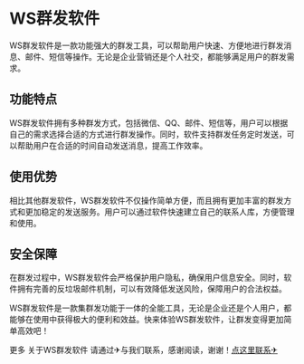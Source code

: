 # WS群发软件

WS群发软件是一款功能强大的群发工具，可以帮助用户快速、方便地进行群发消息、邮件、短信等操作。无论是企业营销还是个人社交，都能够满足用户的群发需求。

## 功能特点

WS群发软件拥有多种群发方式，包括微信、QQ、邮件、短信等，用户可以根据自己的需求选择合适的方式进行群发操作。同时，软件支持群发任务定时发送，可以帮助用户在合适的时间自动发送消息，提高工作效率。

## 使用优势

相比其他群发软件，WS群发软件不仅操作简单方便，而且拥有更加丰富的群发方式和更加稳定的发送服务。用户可以通过软件快速建立自己的联系人库，方便管理和使用。

## 安全保障

在群发过程中，WS群发软件会严格保护用户隐私，确保用户信息安全。同时，软件拥有完善的反垃圾邮件机制，可以有效降低发送风险，保障用户的合法权益。

WS群发软件是一款集群发功能于一体的全能工具，无论是企业还是个人用户，都能够在使用中获得极大的便利和效益。快来体验WS群发软件，让群发变得更加简单高效吧！

更多 关于WS群发软件 请通过✈与我们联系，感谢阅读，谢谢！[点这里联系✈](https://cc.k02.cc)